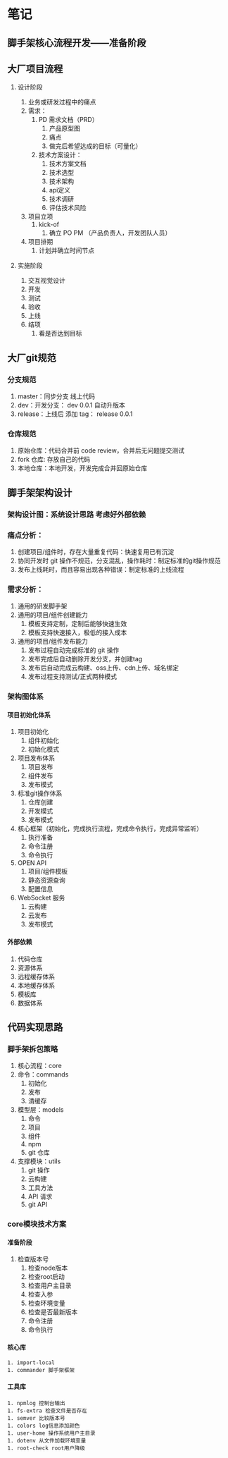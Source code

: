 # 笔记

## 脚手架核心流程开发——准备阶段
## 大厂项目流程
1. 设计阶段
    1. 业务或研发过程中的痛点
    1. 需求：
        1. PD 需求文档（PRD）
            1. 产品原型图
            1. 痛点
            1. 做完后希望达成的目标（可量化）
        1. 技术方案设计：
            1. 技术方案文档
            1. 技术选型
            1. 技术架构
            1. api定义
            1. 技术调研
            1. 评估技术风险  
    1. 项目立项
        1. kick-of
            1. 确立 PO PM （产品负责人，开发团队人员）
    1. 项目排期
        1. 计划并确立时间节点

1. 实施阶段
    1. 交互视觉设计
    1. 开发
    1. 测试
    1. 验收
    1. 上线
    1. 结项
        1. 看是否达到目标


## 大厂git规范
### 分支规范
1. master：同步分支 线上代码
1. dev：开发分支： dev 0.0.1 自动升版本
1. release：上线后 添加 tag： release 0.0.1

### 仓库规范
1. 原始仓库：代码合并前 code review，合并后无问题提交测试
1. fork 仓库: 存放自己的代码
1. 本地仓库：本地开发，开发完成合并回原始仓库

## 脚手架架构设计
### 架构设计图：系统设计思路 考虑好外部依赖

### 痛点分析：
1. 创建项目/组件时，存在大量重复代码：快速复用已有沉淀
1. 协同开发时 git 操作不规范，分支混乱，操作耗时：制定标准的git操作规范
1. 发布上线耗时，而且容易出现各种错误：制定标准的上线流程

### 需求分析：
1. 通用的研发脚手架
1. 通用的项目/组件创建能力
    1. 模板支持定制，定制后能够快速生效
    1. 模板支持快速接入，极低的接入成本
1. 通用的项目/组件发布能力
    1. 发布过程自动完成标准的 git 操作
    1. 发布完成后自动删除开发分支，并创建tag
    1. 发布后自动完成云构建、oss上传、cdn上传、域名绑定
    1. 发布过程支持测试/正式两种模式

### 架构图体系
#### 项目初始化体系
1. 项目初始化
    1. 组件初始化
    1. 初始化模式
1. 项目发布体系
    1. 项目发布
    1. 组件发布
    1. 发布模式
1. 标准git操作体系
    1. 仓库创建
    1. 开发模式
    1. 发布模式
1. 核心框架（初始化，完成执行流程，完成命令执行，完成异常监听）
    1. 执行准备
    1. 命令注册
    1. 命令执行
1. OPEN API
    1. 项目/组件模板
    1. 静态资源查询
    1. 配置信息
1. WebSocket 服务
    1. 云构建
    1. 云发布
    1. 发布模式

#### 外部依赖
1. 代码仓库
1. 资源体系
1. 远程缓存体系
1. 本地缓存体系
1. 模板库
1. 数据体系

## 代码实现思路

### 脚手架拆包策略
1. 核心流程：core
1. 命令：commands
    1. 初始化 
    1. 发布
    1. 清缓存
1. 模型层：models
    1. 命令
    1. 项目
    1. 组件
    1. npm
    1. git 仓库
1. 支撑模块：utils
    1. git 操作
    1. 云构建
    1. 工具方法
    1. API 请求
    1.  git API


### core模块技术方案
#### 准备阶段
1. 检查版本号
    1. 检查node版本
    1. 检查root启动
    1. 检查用户主目录
    1. 检查入参
    1. 检查环境变量
    1. 检查是否最新版本
    1. 命令注册
    1. 命令执行


#### 核心库
    1. import-local 
    1. commander 脚手架框架

#### 工具库
    1. npmlog 控制台输出
    1. fs-extra 检查文件是否存在
    1. semver 比较版本号
    1. colors log信息添加颜色
    1. user-home 操作系统用户主目录
    1. dotenv 从文件加载环境变量
    1. root-check root用户降级